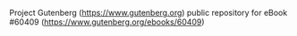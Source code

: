 Project Gutenberg (https://www.gutenberg.org) public repository for eBook #60409 (https://www.gutenberg.org/ebooks/60409)
